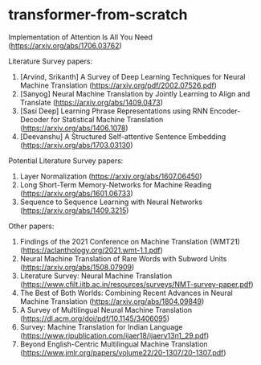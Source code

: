 # transformer-from-scratch
Implementation of Attention Is All You Need (https://arxiv.org/abs/1706.03762)

Literature Survey papers:
1) [Arvind, Srikanth] A Survey of Deep Learning Techniques for Neural Machine Translation (https://arxiv.org/pdf/2002.07526.pdf)
2) [Sanyog] Neural Machine Translation by Jointly Learning to Align and Translate (https://arxiv.org/abs/1409.0473)
3) [Sasi Deep] Learning Phrase Representations using RNN Encoder-Decoder for Statistical Machine Translation (https://arxiv.org/abs/1406.1078)
4) [Deevanshu] A Structured Self-attentive Sentence Embedding (https://arxiv.org/abs/1703.03130)

Potential Literature Survey papers:
1) Layer Normalization (https://arxiv.org/abs/1607.06450)
2) Long Short-Term Memory-Networks for Machine Reading (https://arxiv.org/abs/1601.06733)
3) Sequence to Sequence Learning with Neural Networks (https://arxiv.org/abs/1409.3215)

Other papers:
1) Findings of the 2021 Conference on Machine Translation (WMT21) (https://aclanthology.org/2021.wmt-1.1.pdf)
2) Neural Machine Translation of Rare Words with Subword Units (https://arxiv.org/abs/1508.07909)
3) Literature Survey: Neural Machine Translation (https://www.cfilt.iitb.ac.in/resources/surveys/NMT-survey-paper.pdf)
4) The Best of Both Worlds: Combining Recent Advances in Neural Machine Translation (https://arxiv.org/abs/1804.09849)
6) A Survey of Multilingual Neural Machine Translation (https://dl.acm.org/doi/pdf/10.1145/3406095)
7) Survey: Machine Translation for Indian Language (https://www.ripublication.com/ijaer18/ijaerv13n1_29.pdf)
8) Beyond English-Centric Multilingual Machine Translation (https://www.jmlr.org/papers/volume22/20-1307/20-1307.pdf)

